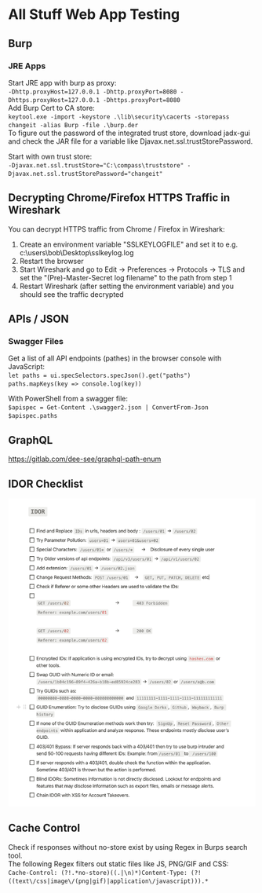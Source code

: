 # All Stuff Web App Testing

## Burp

### JRE Apps
Start JRE app with burp as proxy:   
`-Dhttp.proxyHost=127.0.0.1 -Dhttp.proxyPort=8080 -Dhttps.proxyHost=127.0.0.1 -Dhttps.proxyPort=8080`   
Add Burp Cert to CA store:   
`keytool.exe -import -keystore .\lib\security\cacerts -storepass changeit -alias Burp -file .\burp.der`   
To figure out the password of the integrated trust store, download jadx-gui and check the JAR file for a variable like Djavax.net.ssl.trustStorePassword.   

Start with own trust store:   
`-Djavax.net.ssl.trustStore="C:\compass\truststore" -Djavax.net.ssl.trustStorePassword="changeit"`   


## Decrypting Chrome/Firefox HTTPS Traffic in Wireshark

You can decrypt HTTPS traffic from Chrome / Firefox in Wireshark:   
1. Create an environment variable "SSLKEYLOGFILE" and set it to e.g. c:\users\bob\Desktop\sslkeylog.log
2. Restart the browser
3. Start Wireshark and go to Edit → Preferences → Protocols → TLS and set the "(Pre)-Master-Secret log filename" to the path from step 1
4. Restart Wireshark (after setting the environment variable) and you should see the traffic decrypted

## APIs / JSON

### Swagger Files

Get a list of all API endpoints (pathes) in the browser console with JavaScript:   
`let paths = ui.specSelectors.specJson().get("paths")`   
`paths.mapKeys(key => console.log(key))`   

With PowerShell from a swagger file:   
`$apispec = Get-Content .\swagger2.json | ConvertFrom-Json`   
`$apispec.paths`   

## GraphQL
https://gitlab.com/dee-see/graphql-path-enum

## IDOR Checklist
![IDOR Checklist](images/idor.jpg)


## Cache Control
Check if responses without no-store exist by using Regex in Burps search tool.   
The following Regex filters out static files like JS, PNG/GIF and CSS:   
`Cache-Control: (?!.*no-store)((.|\n)*)Content-Type: (?!((text\/css|image\/(png|gif)|application\/javascript))).*`   
